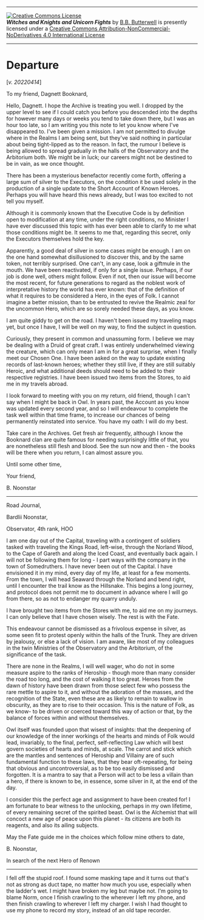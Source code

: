 <p><hr/><a rel="license" href="http://creativecommons.org/licenses/by-nc-nd/4.0/"><img alt="Creative Commons License" style="border-width:0" src="https://i.creativecommons.org/l/by-nc-nd/4.0/88x31.png" /></a><br /><span xmlns:dct="http://purl.org/dc/terms/" href="http://purl.org/dc/dcmitype/Text" property="dct:title" rel="dct:type"><b><i>Witches and Knights and Unicorn Fights</i></b></span> by <a xmlns:cc="http://creativecommons.org/ns#" href="https://github.com/bbbutterwell/book" property="cc:attributionName" rel="cc:attributionURL">B.B. Butterwell</a> is presently licensed under a <a rel="license" href="http://creativecommons.org/licenses/by-nc-nd/4.0/">Creative Commons Attribution-NonCommercial-NoDerivatives 4.0 International License</a><hr/></p>

# Departure

[*v. 20220414*]

To my friend, Dagnett Booknard,

Hello, Dagnett. I hope the Archive is treating you well. I dropped by the upper level to see if I could catch you before you descended into the depths for however many days or weeks you tend to take down there, but I was an hour too late, so I am writing you this note to let you know where I've disappeared to. I've been given a mission. I am not permitted to divulge where in the Realms I am being sent, but they've said nothing in particular about being tight-lipped as to the reason. In fact, the rumour I believe is being allowed to spread gradually in the halls of the Observatory and the Arbitorium both. We might be in luck; our careers might not be destined to be in vain, as we once thought.

There has been a mysterious benefactor recently come forth, offering a large sum of silver to the Executors, on the condition it be used solely in the production of a single update to the Short Account of Known Heroes. Perhaps you will have heard this news already, but I was too excited to not tell you myself. 

Although it is commonly known that the Executive Code is by definition open to modification at any time, under the right conditions, no Minister I have ever discussed this topic with has ever been able to clarify to me what those conditions might be. It seems to me that, regarding this secret, only the Executors themselves hold the key.

Apparently, a good deal of silver in some cases might be enough. I am on the one hand somewhat disillusioned to discover this, and by the same token, not terribly surprised. One can't, in any case, look a giftmule in the mouth. We have been reactivated, if only for a single issue. Perhaps, if our job is done well, others might follow. Even if not, then our issue will become the most recent, for future generations to regard as the noblest work of interpretative history the world has ever known: that of the definition of what it requires to be considered a Hero, in the eyes of Folk. I cannot imagine a better mission, than to be entrusted to revive the Realmic zeal for the uncommon Hero, which are so sorely needed these days, as you know.  

I am quite giddy to get on the road. I haven't been issued my traveling maps yet, but once I have, I will be well on my way, to find the subject in question.

Curiously, they present in common and unassuming form. I believe we may be dealing with a Druid of great craft. I was entirely underwhelmed viewing the creature, which can only mean I am in for a great surprise, when I finally meet our Chosen One. I have been asked on the way to update existing records of last-known heroes; whether they still live, if they are still suitably Heroic, and what additional deeds should need to be added to their respective registries. I have been issued two items from the Stores, to aid me in my travels abroad.

I look forward to meeting with you on my return, old friend, though I can't say when I might be back in Owl. In years past, the Account as you know was updated every second year, and so I will endeavour to complete the task well within that time frame, to increase our chances of being permanently reinstated into service. You have my oath: I will do my best.

Take care in the Archives. Get fresh air frequently, although I know the Booknard clan are quite famous for needing surprisingly little of that, you are nonetheless still flesh and blood. See the sun now and then - the books will be there when you return, I can almost assure you.

Until some other time,

Your friend,

B. Noonstar

---

Road Journal, 

Bardlii Noonstar,

Observator, 4th rank, HOO

I am one day out of the Capital, traveling with a contingent of soldiers tasked with traveling the Kings Road, left-wise, through the Norland Wood, to the Cape of Gareth and along the Iced Coast, and eventually back again. I will not be following them for long - I part ways with the company in the town of Somedruthers. I have never been out of the Capital. I have envisioned it in my mind, every day of my life, at least for a few moments. From the town, I will head Seaward through the Norland and bend right, until I encounter the trail know as the Hillsnake. This begins a long journey, and protocol does not permit me to document in advance where I will go from there, so as not to endanger my quarry unduly.

I have brought two items from the Stores with me, to aid me on my journeys. I can only believe that I have chosen wisely. The rest is with the Fate.

This endeavour cannot be dismissed as a frivolous expense in silver, as some seen fit to protest openly within the halls of the Trunk. They are driven by jealousy, or else a lack of vision. I am aware, like most of my colleagues in the twin Ministries of the Observatory and the Arbitorium, of the significance of the task.

There are none in the Realms, I will well wager, who do not in some measure aspire to the ranks of Heroship - though more than many consider the road too long, and the cost of walking it too great. Heroes from the dawn of history have been drawn from those select few who possess the rare mettle to aspire to it, and without the adoration of the masses, and the recognition of the State, even these are as likely to remain to wallow in obscurity, as they are to rise to their occasion. This is the nature of Folk, as we know- to be driven or coerced toward this way of action or that, by the balance of forces within and without themselves. 

Owl itself was founded upon that wisest of insights: that the deepening of our knowledge of the inner workings of the hearts and minds of Folk would lead, invariably, to the final, perfect, self-reflecting Law which will best govern societies of hearts and minds, at scale. The carrot and stick which are the mantles and sentences of Heroship and Villainy are of such fundamental function to these laws, that they bear oft-repeating, for being that obvious and uncontroversial, as to be too easily dismissed and forgotten. It is a mantra to say that a Person will act to be less a villain than a hero, if there is known to be, in essence, some silver in it, at the end of the day.

I consider this the perfect age and assignment to have been created for! I am fortunate to bear witness to the unlocking, perhaps in my own lifetime, of every remaining secret of the spirited beast. Owl is the Alchemist that will concoct a new age of peace upon this planet - its citizens are both its reagents, and also its ailing subjects.

May the Fate guide me in the choices which follow mine others to date,

B. Noonstar,

In search of the next Hero of Renown



---



I fell off the stupid roof. I found some masking tape and it turns out that's not as strong as duct tape, no matter how much you use, especially when the ladder's wet. I might have broken my leg but maybe not. I'm going to blame Norm, once I finish crawling to the wherever I left my phone, and then finish crawling to wherever I left my charger. I wish I had thought to use my phone to record my story, instead of an old tape recorder. 



